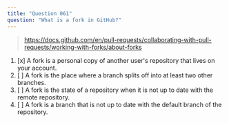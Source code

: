 ```yaml
---
title: "Question 061"
question: "What is a fork in GitHub?"
---
```



> https://docs.github.com/en/pull-requests/collaborating-with-pull-requests/working-with-forks/about-forks
1. [x] A fork is a personal copy of another user's repository that lives on your account.
1. [ ] A fork is the place where a branch splits off into at least two other branches.
1. [ ] A fork is the state of a repository when it is not up to date with the remote repository.
1. [ ] A fork is a branch that is not up to date with the default branch of the repository.
